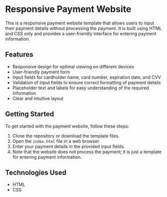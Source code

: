 # Responsive Payment Website

This is a responsive payment website template that allows users to input their payment details without processing the payment. It is built using HTML and CSS only and provides a user-friendly interface for entering payment information.

## Features

- Responsive design for optimal viewing on different devices
- User-friendly payment form
- Input fields for cardholder name, card number, expiration date, and CVV
- Validation of input fields to ensure correct formatting of payment details
- Placeholder text and labels for easy understanding of the required information
- Clear and intuitive layout

## Getting Started

To get started with the payment website, follow these steps:

1. Clone the repository or download the template files.
2. Open the `index.html` file in a web browser.
3. Enter your payment details in the provided input fields.
4. Note that the website does not process the payment; it is just a template for entering payment information.

## Technologies Used

- HTML
- CSS



